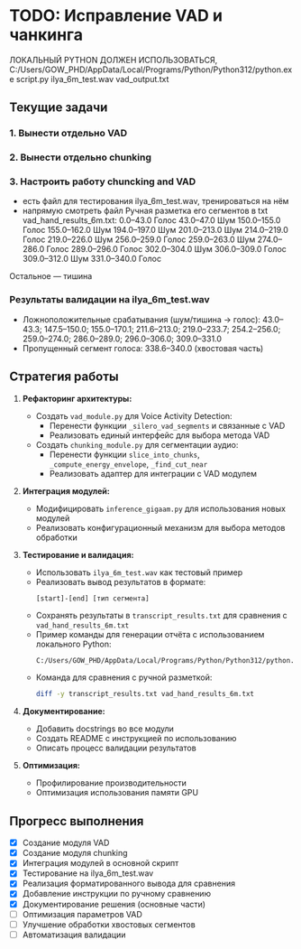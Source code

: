 # TODO: Исправление VAD и чанкинга

ЛОКАЛЬНЫЙ PYTHON ДОЛЖЕН ИСПОЛЬЗОВАТЬСЯ,
C:/Users/GOW_PHD/AppData/Local/Programs/Python/Python312/python.exe script.py ilya_6m_test.wav vad_output.txt

## Текущие задачи

### 1. Вынести отдельно VAD

### 2. Вынести отдельно chunking

### 3. Настроить работу chuncking and VAD
  - есть файл для тестирования ilya_6m_test.wav, тренироваться на нём
  - напрямую смотреть файл Ручная разметка его сегментов в txt vad_hand_results_6m.txt:
0.0–43.0 Голос
43.0–47.0 Шум
150.0–155.0 Голос
155.0–162.0 Шум
194.0–197.0 Шум
201.0–213.0 Шум
214.0–219.0 Голос
219.0–226.0 Шум
256.0–259.0 Голос
259.0–263.0 Шум
274.0–286.0 Голос
289.0–296.0 Голос
302.0–304.0 Шум
306.0–309.0 Голос
309.0–312.0 Шум
331.0–340.0 Голос

Остальное — тишина

### Результаты валидации на ilya_6m_test.wav
- Ложноположительные срабатывания (шум/тишина → голос):
  43.0–43.3; 147.5–150.0; 155.0–170.1; 211.6–213.0; 219.0–233.7; 
  254.2–256.0; 259.0–274.0; 286.0–289.0; 296.0–306.0; 309.0–331.0
- Пропущенный сегмент голоса:
  338.6–340.0 (хвостовая часть)

## Стратегия работы

1. **Рефакторинг архитектуры:**
   - Создать `vad_module.py` для Voice Activity Detection:
     - Перенести функции `_silero_vad_segments` и связанные с VAD
     - Реализовать единый интерфейс для выбора метода VAD
   - Создать `chunking_module.py` для сегментации аудио:
     - Перенести функции `slice_into_chunks`, `_compute_energy_envelope`, `_find_cut_near`
     - Реализовать адаптер для интеграции с VAD модулем

2. **Интеграция модулей:**
   - Модифицировать `inference_gigaam.py` для использования новых модулей
   - Реализовать конфигурационный механизм для выбора методов обработки

3. **Тестирование и валидация:**
   - Использовать `ilya_6m_test.wav` как тестовый пример
   - Реализовать вывод результатов в формате:
     ```
     [start]-[end] [тип сегмента]
     ```
   - Сохранять результаты в `transcript_results.txt` для сравнения с `vad_hand_results_6m.txt`
   - Пример команды для генерации отчёта с использованием локального Python:
     ```bash
     C:/Users/GOW_PHD/AppData/Local/Programs/Python/Python312/python.exe inference_gigaam.py ilya_6m_test.wav output.json --output_format txt --output_report transcript_results.txt
     ```
   - Команда для сравнения с ручной разметкой:
     ```bash
     diff -y transcript_results.txt vad_hand_results_6m.txt
     ```

4. **Документирование:**
   - Добавить docstrings во все модули
   - Создать README с инструкцией по использованию
   - Описать процесс валидации результатов

5. **Оптимизация:**
   - Профилирование производительности
   - Оптимизация использования памяти GPU

## Прогресс выполнения
- [x] Создание модуля VAD
- [x] Создание модуля chunking
- [x] Интеграция модулей в основной скрипт
- [x] Тестирование на ilya_6m_test.wav
- [x] Реализация форматированного вывода для сравнения
- [x] Добавление инструкции по ручному сравнению
- [x] Документирование решения (основные части)
- [ ] Оптимизация параметров VAD
- [ ] Улучшение обработки хвостовых сегментов
- [ ] Автоматизация валидации

